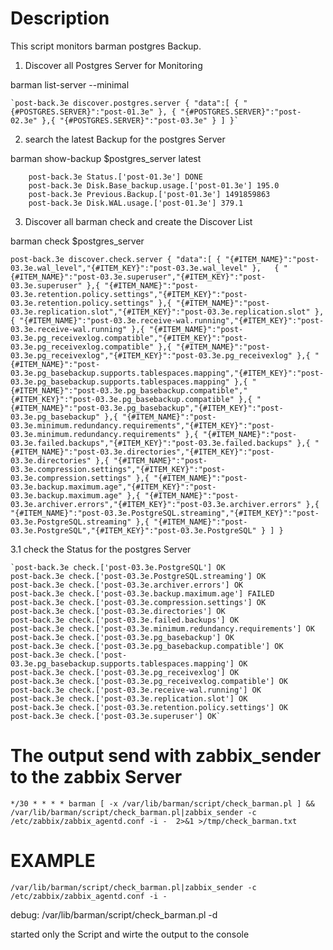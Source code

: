 # Description
  This script monitors barman postgres Backup. 
  1. Discover all Postgres Server for Monitoring
  
  barman list-server --minimal
  
  	`post-back.3e discover.postgres.server { "data":[ { "{#POSTGRES.SERVER}":"post-01.3e" }, { "{#POSTGRES.SERVER}":"post-02.3e" },{ "{#POSTGRES.SERVER}":"post-03.3e" } ] }`
  
  
  2. search the latest Backup for the postgres Server
  
  barman show-backup $postgres_server latest
  
	  	post-back.3e Status.['post-01.3e'] DONE
		post-back.3e Disk.Base_backup.usage.['post-01.3e'] 195.0
		post-back.3e Previous.Backup.['post-01.3e'] 1491859863
		post-back.3e Disk.WAL.usage.['post-01.3e'] 379.1
  
  3) Discover all barman check and create the Discover List
  
  barman check $postgres_server
  
	post-back.3e discover.check.server { "data":[ { "{#ITEM_NAME}":"post-03.3e.wal_level","{#ITEM_KEY}":"post-03.3e.wal_level" },	{ "{#ITEM_NAME}":"post-03.3e.superuser","{#ITEM_KEY}":"post-03.3e.superuser" },{ "{#ITEM_NAME}":"post-03.3e.retention.policy.settings","{#ITEM_KEY}":"post-03.3e.retention.policy.settings" },{ "{#ITEM_NAME}":"post-03.3e.replication.slot","{#ITEM_KEY}":"post-03.3e.replication.slot" },{ "{#ITEM_NAME}":"post-03.3e.receive-wal.running","{#ITEM_KEY}":"post-03.3e.receive-wal.running" },{ "{#ITEM_NAME}":"post-03.3e.pg_receivexlog.compatible","{#ITEM_KEY}":"post-03.3e.pg_receivexlog.compatible" },{ "{#ITEM_NAME}":"post-03.3e.pg_receivexlog","{#ITEM_KEY}":"post-03.3e.pg_receivexlog" },{ "{#ITEM_NAME}":"post-03.3e.pg_basebackup.supports.tablespaces.mapping","{#ITEM_KEY}":"post-03.3e.pg_basebackup.supports.tablespaces.mapping" },{ "{#ITEM_NAME}":"post-03.3e.pg_basebackup.compatible","{#ITEM_KEY}":"post-03.3e.pg_basebackup.compatible" },{ "{#ITEM_NAME}":"post-03.3e.pg_basebackup","{#ITEM_KEY}":"post-03.3e.pg_basebackup" },{ "{#ITEM_NAME}":"post-03.3e.minimum.redundancy.requirements","{#ITEM_KEY}":"post-03.3e.minimum.redundancy.requirements" },{ "{#ITEM_NAME}":"post-03.3e.failed.backups","{#ITEM_KEY}":"post-03.3e.failed.backups" },{ "{#ITEM_NAME}":"post-03.3e.directories","{#ITEM_KEY}":"post-03.3e.directories" },{ "{#ITEM_NAME}":"post-03.3e.compression.settings","{#ITEM_KEY}":"post-03.3e.compression.settings" },{ "{#ITEM_NAME}":"post-03.3e.backup.maximum.age","{#ITEM_KEY}":"post-03.3e.backup.maximum.age" },{ "{#ITEM_NAME}":"post-03.3e.archiver.errors","{#ITEM_KEY}":"post-03.3e.archiver.errors" },{ "{#ITEM_NAME}":"post-03.3e.PostgreSQL.streaming","{#ITEM_KEY}":"post-03.3e.PostgreSQL.streaming" },{ "{#ITEM_NAME}":"post-03.3e.PostgreSQL","{#ITEM_KEY}":"post-03.3e.PostgreSQL" } ] }
  
3.1 check the Status for the postgres Server

  
	`post-back.3e check.['post-03.3e.PostgreSQL'] OK
	post-back.3e check.['post-03.3e.PostgreSQL.streaming'] OK
	post-back.3e check.['post-03.3e.archiver.errors'] OK
	post-back.3e check.['post-03.3e.backup.maximum.age'] FAILED
	post-back.3e check.['post-03.3e.compression.settings'] OK
	post-back.3e check.['post-03.3e.directories'] OK
	post-back.3e check.['post-03.3e.failed.backups'] OK
	post-back.3e check.['post-03.3e.minimum.redundancy.requirements'] OK
	post-back.3e check.['post-03.3e.pg_basebackup'] OK
	post-back.3e check.['post-03.3e.pg_basebackup.compatible'] OK
	post-back.3e check.['post-03.3e.pg_basebackup.supports.tablespaces.mapping'] OK
	post-back.3e check.['post-03.3e.pg_receivexlog'] OK
	post-back.3e check.['post-03.3e.pg_receivexlog.compatible'] OK
	post-back.3e check.['post-03.3e.receive-wal.running'] OK
	post-back.3e check.['post-03.3e.replication.slot'] OK
	post-back.3e check.['post-03.3e.retention.policy.settings'] OK
	post-back.3e check.['post-03.3e.superuser'] OK`  

# The output send with zabbix_sender to the zabbix Server

	*/30 * * * * barman [ -x /var/lib/barman/script/check_barman.pl ] && /var/lib/barman/script/check_barman.pl|zabbix_sender -c /etc/zabbix/zabbix_agentd.conf -i -  2>&1 >/tmp/check_barman.txt
  
# EXAMPLE
 	/var/lib/barman/script/check_barman.pl|zabbix_sender -c /etc/zabbix/zabbix_agentd.conf -i -
  
  debug:
  /var/lib/barman/script/check_barman.pl -d
  
  started only the Script and wirte the output to the console
